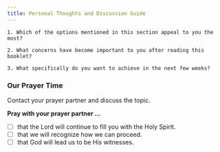 ```yaml
---
title: Personal Thoughts and Discussion Guide
---
```


`1. Which of the options mentioned in this section appeal to you the most?`

`2. What concerns have become important to you after reading this booklet?`

`3. What specifically do you want to achieve in the next few weeks?`

### Our Prayer Time

Contact your prayer partner and discuss the topic.

**Pray with your prayer partner ...**

- [ ] that the Lord will continue to fill you with the Holy Spirit.
- [ ] that we will recognize how we can proceed.
- [ ] that God will lead us to be His witnesses.